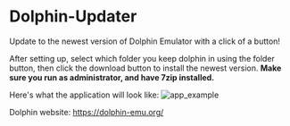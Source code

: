 # Dolphin-Updater
Update to the newest version of Dolphin Emulator with a click of a button!

After setting up, select which folder you keep dolphin in using the folder button, then click the download button to install the newest version. **Make sure you run as administrator, and have 7zip installed.**

Here's what the application will look like:
![app_example](https://cloud.githubusercontent.com/assets/18427811/14639567/9c184a76-063d-11e6-841e-a6882d8048be.PNG)

Dolphin website:
https://dolphin-emu.org/

